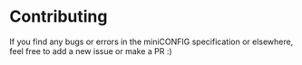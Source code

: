 # Contributing

If you find any bugs or errors in the miniCONFIG specification or elsewhere, feel free to add a new issue or make a PR :)
